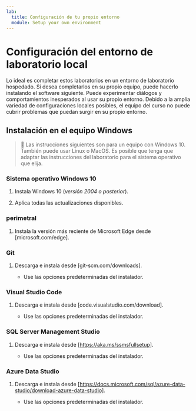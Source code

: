 ```yaml
---
lab:
  title: Configuración de tu propio entorno
  module: Setup your own environment
---
```


# Configuración del entorno de laboratorio local

Lo ideal es completar estos laboratorios en un entorno de laboratorio hospedado. Si desea completarlos en su propio equipo, puede hacerlo instalando el software siguiente. Puede experimentar diálogos y comportamientos inesperados al usar su propio entorno. Debido a la amplia variedad de configuraciones locales posibles, el equipo del curso no puede cubrir problemas que puedan surgir en su propio entorno.

## Instalación en el equipo Windows

>  Las instrucciones siguientes son para un equipo con Windows 10. También puede usar Linux o MacOS. Es posible que tenga que adaptar las instrucciones del laboratorio para el sistema operativo que elija.

### Sistema operativo Windows 10

1. Instala Windows 10 (*versión 2004 o posterior*).

1. Aplica todas las actualizaciones disponibles.

### perimetral

1. Instala la versión más reciente de Microsoft Edge desde [microsoft.com/edge].

### Git

1. Descarga e instala desde [git-scm.com/downloads].

    - Use las opciones predeterminadas del instalador.

### Visual Studio Code

1. Descarga e instala desde [code.visualstudio.com/download].

    - Use las opciones predeterminadas del instalador.

### SQL Server Management Studio

1. Descarga e instala desde [https://aka.ms/ssmsfullsetup].

    - Use las opciones predeterminadas del instalador.

### Azure Data Studio

1. Descarga e instala desde [https://docs.microsoft.com/sql/azure-data-studio/download-azure-data-studio].

    - Use las opciones predeterminadas del instalador.
